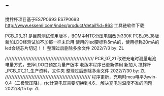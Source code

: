 # -
搅拌杯项目基于ES7P0693
ES7P0693 http://www.essemi.com/index/product/detail?id=863 工具链软件下载

PCB_03_31 是目前测试使用版本，BOM中NTC分压电阻改为330K
PCB_05_18版新加LDO经测试加不加都一样未启用
使用的led要标称5mA的，使用标称20mA的led会烧芯片切记！！
整理过后删除多余文件
2022/7/3    by: ZL

/////////////////////////////////////////////////////////
PCB_07_21 改进充电时测量电池电量方式，去掉LDO口预定为量产版本
老版本程序已更新停用
新加入 搅拌杯_PCB_07_21_生产资料，文件夹
整理过后删除多余文件
2022/7/30    by: ZL
///////////////////////////////////////////////////////
程序更新，充电时mcu电平为win-0.4（二极管压降），rtc计算电压需要切换到4.6，
解决充电时温度不准的问题
2022/8/15    by: ZL